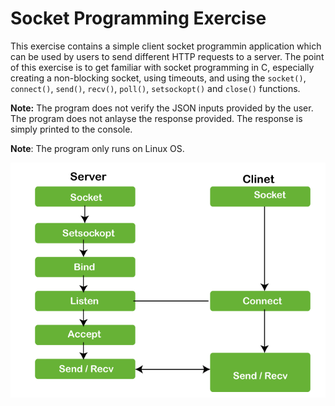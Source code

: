 # Socket Programming Exercise
This exercise contains a simple client socket programmin application which can be used by users to send different HTTP requests to a server. The point of this exercise is to get familiar with socket programming in C, especially creating a non-blocking socket, using timeouts, and using the `socket()`, `connect()`, `send()`, `recv()`, `poll()`, `setsockopt()` and `close()` functions.

**Note:** The program does not verify the JSON inputs provided by the user. The program does not anlayse the response provided. The response is simply printed to the console.

**Note**: The program only runs on Linux OS.

![Socket Programming in C or C++](../assets/socket-programming-in-c-or-cpp.png)

